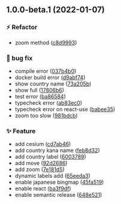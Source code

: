 ## 1.0.0-beta.1 (2022-01-07)


### :zap: Refactor

* zoom method ([c8d9993](https://github.com/mystster/tinyglobe/commit/c8d9993f771b6855445f9e0ccb4bdd6abb596eee))


### :bug: bug fix

* compile error ([037b4b0](https://github.com/mystster/tinyglobe/commit/037b4b03ad71da3362288b3bb3bb5f389fcae7dc))
* docker build error ([d9abf74](https://github.com/mystster/tinyglobe/commit/d9abf74d758174803484b4c681bfd0cc90d1f2c4))
* show country name ([73a205b](https://github.com/mystster/tinyglobe/commit/73a205bbea15d638a1c5f21e57d6790af9b43ae7))
* show full ([17806b6](https://github.com/mystster/tinyglobe/commit/17806b6e130d166d91921478424a8b6d6b256b73))
* test error ([ba86584](https://github.com/mystster/tinyglobe/commit/ba86584e58f0cee2d3ff416c77c2bc35a8fec79f))
* typecheck error ([ab83ec0](https://github.com/mystster/tinyglobe/commit/ab83ec0381227316752d439602f5c1fd8afa5025))
* typecheck error on react-use ([babee35](https://github.com/mystster/tinyglobe/commit/babee358dafd9ca48bd1a7666c068043c8b783b1))
* zoom too slow ([981bdcb](https://github.com/mystster/tinyglobe/commit/981bdcbd4c1a94dc714db0991a77967435792c8b))


### :sparkles: Feature

* add cesium ([cd7ab46](https://github.com/mystster/tinyglobe/commit/cd7ab467eca6dff4f411e391e9d043a669da8dd9))
* add country kana name ([feb8d32](https://github.com/mystster/tinyglobe/commit/feb8d321ae3045fd3ad8f59b185cd77463a03d17))
* add country label ([6003789](https://github.com/mystster/tinyglobe/commit/60037894dfe590fcb04d9217dbfc47106d6d83c1))
* add move ([92d2686](https://github.com/mystster/tinyglobe/commit/92d2686bb24995660096aacc968cff28e9493774))
* add zoom ([7e181d5](https://github.com/mystster/tinyglobe/commit/7e181d531c4fbd57696127887b749c0b854cc1cd))
* dynamic labels add ([65eeda3](https://github.com/mystster/tinyglobe/commit/65eeda3eadebf11873bdeaa1e3de4aa722fc9653))
* enable japanese bingmap ([45fa519](https://github.com/mystster/tinyglobe/commit/45fa519992cde4b2a6c4ab8968fc51344368535b))
* enable react ([ba3f9df](https://github.com/mystster/tinyglobe/commit/ba3f9df206819a35c94a8f63ed67090cb51fa1eb))
* enable semantic release ([648e521](https://github.com/mystster/tinyglobe/commit/648e52168a211887b8fb0adb397fccbbc433611a))
